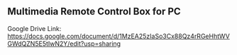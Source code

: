 ## Multimedia Remote Control Box for PC


Google Drive Link: https://docs.google.com/document/d/1MzEA25zIaSo3Cx88Qz4rRGeHhtWVGWdQZN5E5tIwN2Y/edit?usp=sharing
